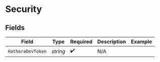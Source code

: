 # Security


## Fields

| Field              | Type               | Required           | Description        | Example            |
| ------------------ | ------------------ | ------------------ | ------------------ | ------------------ |
| `HathoraDevToken`  | *string*           | :heavy_check_mark: | N/A                |                    |